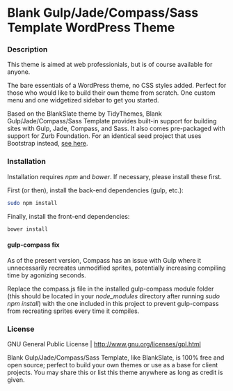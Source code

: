 # Blank Gulp/Jade/Compass/Sass Template WordPress Theme

### Description

This theme is aimed at web professionials, but is of course available for anyone.

The bare essentials of a WordPress theme, no CSS styles added. Perfect for those who would like to build their own theme from scratch. One custom menu and one widgetized sidebar to get you started.

Based on the BlankSlate theme by TidyThemes, Blank Gulp/Jade/Compass/Sass Template provides built-in support for building sites with Gulp, Jade, Compass, and Sass. It also comes pre-packaged with support for Zurb Foundation. For an identical seed project that uses Bootstrap instead, [see here](http://www.github.com/ajschlosser/wordpress-jade-bootstrap-template).

### Installation

Installation requires _npm_ and _bower_. If necessary, please install these first.

First (or then), install the back-end dependencies (gulp, etc.):

```bash
sudo npm install
```

Finally, install the front-end dependencies:

```bash
bower install
```

#### gulp-compass fix

As of the present version, Compass has an issue with Gulp where it unnecessarily recreates unmodified sprites, potentially increasing compiling time by agonizing seconds.

Replace the compass.js file in the installed gulp-compass module folder (this should be located in your _node_modules_ directory after running _sudo npm install_) with the one included in this project to prevent gulp-compass from recreating sprites every time it compiles.

### License

GNU General Public License  | http://www.gnu.org/licenses/gpl.html

Blank Gulp/Jade/Compass/Sass Template, like BlankSlate, is 100% free and open source;  perfect to build your own themes or use as a base for client projects. You may share this or list this theme anywhere as long as credit is given.